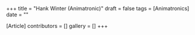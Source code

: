 +++
title = "Hank Winter (Animatronic)"
draft = false
tags = [Animatronics]
date = ""

[Article]
contributors = []
gallery = []
+++